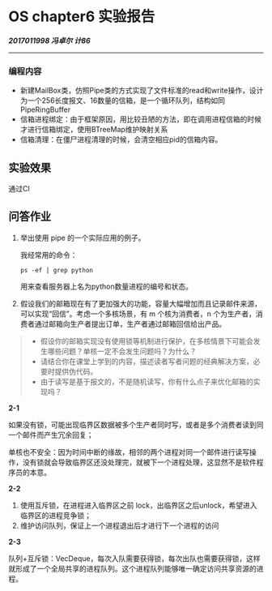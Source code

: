 # OS chapter6 实验报告

***2017011998 冯卓尔 计86***

---

### 编程内容

-  新建MailBox类，仿照Pipe类的方式实现了文件标准的read和write操作，设计为一个256长度报文、16数量的信箱，是一个循环队列，结构如同PipeRingBuffer
- 信箱进程绑定：由于框架原因，用比较丑陋的方法，即在调用进程信箱的时候才进行信箱绑定，使用BTreeMap维护映射关系
- 信箱清理：在僵尸进程清理的时候，会清空相应pid的信箱内容。

## 实验效果

通过CI

## 问答作业

1. 举出使用 pipe 的一个实际应用的例子。

   我经常用的命令：

   ```
   ps -ef | grep python
   ```

   用来查看服务器上名为python数量进程的编号和状态。

2. 假设我们的邮箱现在有了更加强大的功能，容量大幅增加而且记录邮件来源，可以实现“回信”。考虑一个多核场景，有 m 个核为消费者，n 个为生产者，消费者通过邮箱向生产者提出订单，生产者通过邮箱回信给出产品。

> - 假设你的邮箱实现没有使用锁等机制进行保护，在多核情景下可能会发生哪些问题？单核一定不会发生问题吗？为什么？
> - 请结合你在课堂上学到的内容，描述读者写者问题的经典解决方案，必要时提供伪代码。
> - 由于读写是基于报文的，不是随机读写，你有什么点子来优化邮箱的实现吗？

**2-1** 

如果没有锁，可能出现临界区数据被多个生产者同时写，或者是多个消费者读到同一个邮件而产生冗余回复；

单核也不安全：因为时间中断的缘故，相邻的两个进程对同一个邮件进行读写操作，没有锁就会导致临界区还没处理完，就被下一个进程处理，这显然不是软件程序员的本意。

**2-2**

1. 使用互斥锁，在进程进入临界区之前 lock，出临界区之后unlock，希望进入临界区的进程竞争锁；
2. 维护访问队列，保证上一个进程退出后才进行下一个进程的访问

**2-3**

队列+互斥锁：VecDeque，每次入队需要获得锁，每次出队也需要获得锁，这样就形成了一个全局共享的进程队列。这个进程队列能够唯一确定访问共享资源的进程。